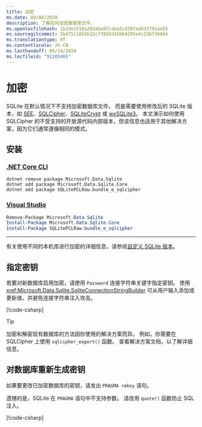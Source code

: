 ```yaml
---
title: 加密
ms.date: 09/08/2020
description: 了解如何加密数据库文件。
ms.openlocfilehash: 1b33e1510a269aba87caba2cd39faab33791aa55
ms.sourcegitcommit: 5b475c1855b32cf78d2d1bbb4295e4c236f39464
ms.translationtype: HT
ms.contentlocale: zh-CN
ms.lasthandoff: 09/24/2020
ms.locfileid: "91203405"
---
```

# <a name="encryption"></a>加密

SQLite 在默认情况下不支持加密数据库文件。 而是需要使用修改后的 SQLite 版本，如 [SEE](https://www.hwaci.com/sw/sqlite/see.html)、[SQLCipher](https://www.zetetic.net/sqlcipher/)、[SQLiteCrypt](http://www.sqlite-crypt.com/) 或 [wxSQLite3](https://utelle.github.io/wxsqlite3)。 本文演示如何使用 SQLCipher 的不受支持的开放源代码内部版本，但该信息也适用于其他解决方案，因为它们通常遵循相同的模式。

## <a name="installation"></a>安装

### <a name="net-core-cli"></a>[.NET Core CLI](#tab/netcore-cli)

```dotnetcli
dotnet remove package Microsoft.Data.Sqlite
dotnet add package Microsoft.Data.Sqlite.Core
dotnet add package SQLitePCLRaw.bundle_e_sqlcipher
```

### <a name="visual-studio"></a>[Visual Studio](#tab/visual-studio)

``` PowerShell
Remove-Package Microsoft.Data.Sqlite
Install-Package Microsoft.Data.Sqlite.Core
Install-Package SQLitePCLRaw.bundle_e_sqlcipher
```

---

有关使用不同的本机库进行加密的详细信息，请参阅[自定义 SQLite 版本](custom-versions.md)。

## <a name="specify-the-key"></a>指定密钥

若要对新数据库启用加密，请使用 `Password` 连接字符串关键字指定密钥。 使用 <xref:Microsoft.Data.Sqlite.SqliteConnectionStringBuilder> 可从用户输入添加或更新值，并避免连接字符串注入攻击。

[!code-csharp[](../../../../samples/snippets/standard/data/sqlite/EncryptionSample/Program.cs?name=snippet_ConnectionStringBuilder)]

> [!TIP]
> 加密和解密现有数据库的方法因你使用的解决方案而异。 例如，你需要在 SQLCipher 上使用 `sqlcipher_export()` 函数。 查看解决方案文档，以了解详细信息。

## <a name="rekeying-the-database"></a>对数据库重新生成密钥

如果要更改已加密数据库的密钥，请发出 `PRAGMA rekey` 语句。

遗憾的是，SQLite 在 `PRAGMA` 语句中不支持参数。 请改用 `quote()` 函数防止 SQL 注入。

[!code-csharp[](../../../../samples/snippets/standard/data/sqlite/EncryptionSample/Program.cs?name=snippet_Rekey)]
